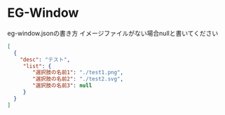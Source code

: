 # EG-Window
eg-window.jsonの書き方
イメージファイルがない場合nullと書いてください
```json
[
  {
    "desc": "テスト",
     "list": {
        "選択肢の名前1": "./test1.png",
        "選択肢の名前2": "./test2.svg",
        "選択肢の名前3": null
     }
  }
]
```
